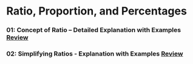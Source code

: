 # Ratio, Proportion, and Percentages

### 01: Concept of Ratio – Detailed Explanation with Examples [Review](https://github.com/hameed003/maths-foundation/blob/main/01%20Numbers%20and%20Operations/07%20Ratio%2C%20Proportion%2C%20and%20Percentages/01%20Concept%20of%20Ratio.md)

### 02: Simplifying Ratios - Explanation with Examples [Review](https://github.com/hameed003/maths-foundation/blob/main/01%20Numbers%20and%20Operations/07%20Ratio%2C%20Proportion%2C%20and%20Percentages/02%20Simplifying%20Ratios.md)
